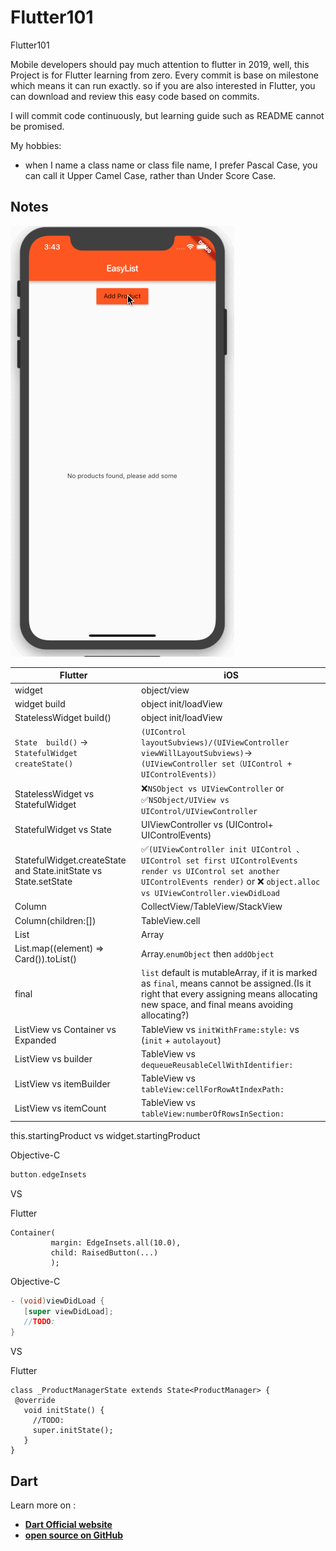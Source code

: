 # Flutter101
Flutter101

Mobile developers should pay much attention to flutter in 2019, well, this Project is for Flutter learning from zero. Every commit is base on milestone which means it can run exactly. so if you are also interested in Flutter, you can download and review this easy code based on commits.

I will commit code continuously, but learning guide such as README cannot be promised.

My hobbies:

 - when I name a class name or class file name, I prefer Pascal Case, you can call it Upper Camel Case, rather than Under Score Case.
 
## Notes

![enter image description here](assets/day004screenshot.gif)

Flutter | iOS
-------------|-------------
widget | object/view
widget build| object init/loadView
StatelessWidget build() | object init/loadView
`State  build()` -> `StatefulWidget  createState()`  |  `(UIControl layoutSubviews)/(UIViewController viewWillLayoutSubviews)`-> `(UIViewController set（UIControl + UIControlEvents)）`
StatelessWidget vs StatefulWidget  |  ❌`NSObject vs UIViewController` or ✅`NSObject/UIView vs UIControl/UIViewController`
StatefulWidget vs  State | UIViewController vs (UIControl+ UIControlEvents)
StatefulWidget.createState and State.initState vs State.setState | ✅`(UIViewController init UIControl 、UIControl set first UIControlEvents render vs UIControl set another UIControlEvents render)` or ❌ `object.alloc vs UIViewController.viewDidLoad`
Column | CollectView/TableView/StackView
Column(children:[]) | TableView.cell
List | Array
List.map((element) => Card()).toList() | Array.`enumObject` then `addObject`
final | `list` default is mutableArray, if it is marked as `final`, means cannot be assigned.(Is it right that every assigning means allocating new space, and final means avoiding allocating?)
ListView vs Container vs Expanded |TableView vs `initWithFrame:style:` vs (`init` + `autolayout`)
 ListView vs builder | TableView vs `dequeueReusableCellWithIdentifier:`
 ListView vs itemBuilder |  TableView vs `tableView:cellForRowAtIndexPath:`
 ListView vs itemCount |   TableView vs `tableView:numberOfRowsInSection:`

this.startingProduct vs widget.startingProduct



Objective-C 

 ```Objective-C
button.edgeInsets
 ```

VS

Flutter

 ```Flutter
Container(
          margin: EdgeInsets.all(10.0),
          child: RaisedButton(...)
          );
 ```

          

Objective-C

 ```Objective-C
- (void)viewDidLoad {
    [super viewDidLoad];
    //TODO:  
}
 ```
 
  VS
  
  Flutter
  
 ```Flutter
class _ProductManagerState extends State<ProductManager> {
  @override
    void initState() {
      //TODO:  
      super.initState();
    }
}
 ```

## Dart

Learn more on :  

 - [**Dart Official website**]( https://www.dartlang.org/ ) 
 - [**open source on GitHub**]( https://github.com/dart-lang/sdk ) 

 



